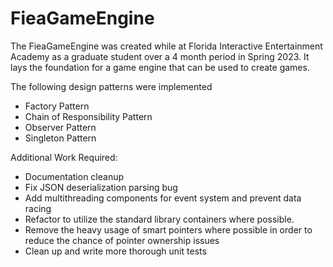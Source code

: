 # FieaGameEngine
The FieaGameEngine was created while at Florida Interactive Entertainment Academy as a graduate student over a 4 month period in Spring 2023. It lays the foundation for a game engine that can be used to create games. 

The following design patterns were implemented
- Factory Pattern
- Chain of Responsibility Pattern
- Observer Pattern
- Singleton Pattern

Additional Work Required: 
- Documentation cleanup
- Fix JSON deserialization parsing bug
- Add multithreading components for event system and prevent data racing
- Refactor to utilize the standard library containers where possible.
- Remove the heavy usage of smart pointers where possible in order to reduce the chance of pointer ownership issues
- Clean up and write more thorough unit tests
